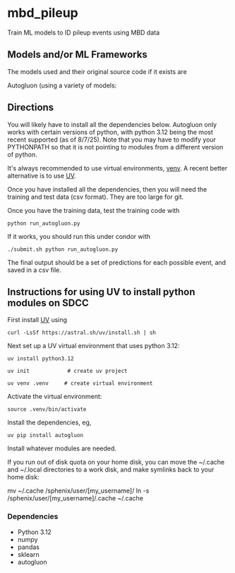 # mbd_pileup
Train ML models to ID pileup events using MBD data

## Models and/or ML Frameworks
The models used and their original source code if it exists are

Autogluon (using a variety of models:  

## Directions
You will likely have to install all the dependencies below.  Autogluon only works with certain versions of python, with python 3.12 being the most recent supported (as of 8/7/25).  Note that you may have to modify your PYTHONPATH so that it is not pointing to modules from a different version of python.

It's always recommended to use virtual environments, [venv](https://docs.python.org/3/tutorial/venv.html).  A recent better alternative is to use [UV](https://docs.astral.sh/uv/).

Once you have installed all the dependencies, then you will need the training and test data (csv format).  They are too large for git.

Once you have the training data, test the training code with

<code>python run_autogluon.py</code>

If it works, you should run this under condor with

<code>./submit.sh python run_autogluon.py</code>

The final output should be a set of predictions for each possible event, and saved in a csv file. 
 
## Instructions for using UV to install python modules on SDCC

First install [UV](https://docs.astral.sh/uv/) using

`curl -LsSf https://astral.sh/uv/install.sh | sh`

Next set up a UV virtual environment that uses python 3.12:

`uv install python3.12`

`uv init            # create uv project`

`uv venv .venv     # create virtual environment`

Activate the virtual environment:

`source .venv/bin/activate`

Install the dependencies, eg,

`uv pip install autogluon`

Install whatever modules are needed.

If you run out of disk quota on your home disk, you can move the ~/.cache and ~/.local directories to a work disk, and make symlinks back to your home disk:

mv ~/.cache /sphenix/user/[my_username]/
ln -s /sphenix/user/[my_username]/.cache ~/.cache

### Dependencies
- Python 3.12
- numpy
- pandas
- sklearn
- autogluon

